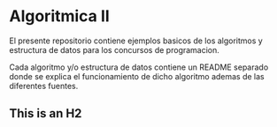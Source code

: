 # Algoritmica II

El presente repositorio contiene ejemplos basicos de los algoritmos y estructura de datos para los concursos de programacion.

Cada algoritmo y/o estructura de datos contiene un README separado donde se explica el funcionamiento de dicho algoritmo ademas de las diferentes fuentes.

## This is an H2

